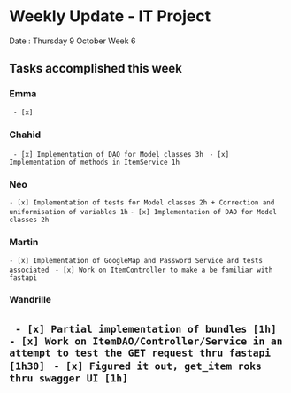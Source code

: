 # Weekly Update - IT Project

Date : Thursday 9 October
Week 6

## Tasks accomplished this week

### Emma

` - [x]`

### Chahid

` - [x] Implementation of DAO for Model classes 3h`
` - [x] Implementation of methods in ItemService 1h`  

### Néo 

` - [x] Implementation of tests for Model classes 2h + Correction and uniformisation of variables 1h `
` - [x] Implementation of DAO for Model classes 2h `

### Martin

` - [x] Implementation of GoogleMap and Password Service and tests associated `
` - [x] Work on ItemController to make a be familiar with fastapi`

### Wandrille

` - [x] Partial implementation of bundles [1h]`
` - [x] Work on ItemDAO/Controller/Service in an attempt to test the GET request thru fastapi [1h30]`
` - [x] Figured it out, get_item roks thru swagger UI [1h]`
---
